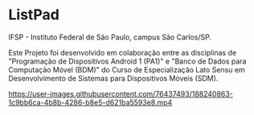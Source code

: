
# ListPad

IFSP - Instituto Federal de São Paulo, campus São Carlos/SP.

Este Projeto foi desenvolvido em colaboração entre as disciplinas de "Programação de Dispositivos Android 1 (PA1)" e "Banco de Dados para Computação Móvel (BDM)" do Curso de Especialização Lato Sensu em Desenvolvimento de Sistemas para Dispositivos Móveis (SDM).

https://user-images.githubusercontent.com/76437493/188240863-1c9bb6ca-4b8b-4286-b8e5-d621ba5593e8.mp4
